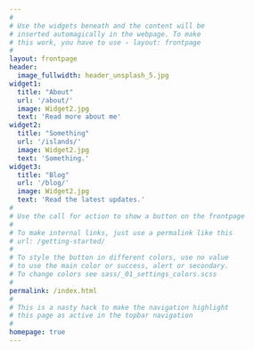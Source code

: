 ```yaml
---
#
# Use the widgets beneath and the content will be
# inserted automagically in the webpage. To make
# this work, you have to use › layout: frontpage
#
layout: frontpage
header:
  image_fullwidth: header_unsplash_5.jpg
widget1:
  title: "About"
  url: '/about/'
  image: Widget2.jpg
  text: 'Read more about me'
widget2:
  title: "Something"
  url: '/islands/'
  image: Widget2.jpg
  text: 'Something.'
widget3:
  title: "Blog"
  url: '/blog/'
  image: Widget2.jpg
  text: 'Read the latest updates.'
#
# Use the call for action to show a button on the frontpage
#
# To make internal links, just use a permalink like this
# url: /getting-started/
#
# To style the button in different colors, use no value
# to use the main color or success, alert or secondary.
# To change colors see sass/_01_settings_colors.scss
#
permalink: /index.html
#
# This is a nasty hack to make the navigation highlight
# this page as active in the topbar navigation
#
homepage: true
---
```



